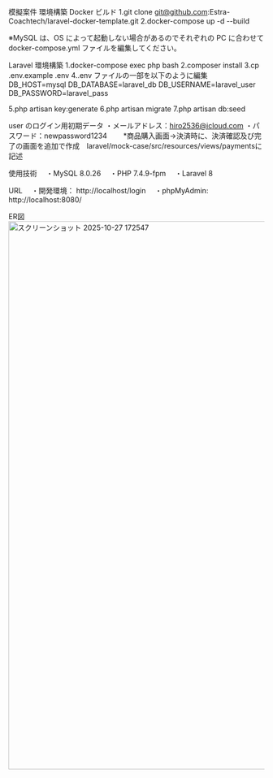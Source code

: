 模擬案件
環境構築
Docker ビルド
 1.git clone git@github.com:Estra-Coachtech/laravel-docker-template.git
 2.docker-compose up -d --build

 ※MySQL は、OS によって起動しない場合があるのでそれぞれの PC に合わせて docker-compose.yml ファイルを編集してください。

Laravel 環境構築
 1.docker-compose exec php bash
 2.composer install
 3.cp .env.example .env
 4..env ファイルの一部を以下のように編集
    DB_HOST=mysql
    DB_DATABASE=laravel_db
    DB_USERNAME=laravel_user
    DB_PASSWORD=laravel_pass

 5.php artisan key:generate
 6.php artisan migrate
 7.php artisan db:seed

user のログイン用初期データ
 ・メールアドレス：hiro2536@icloud.com
 ・パスワード：newpassword1234
　　*商品購入画面→決済時に、決済確認及び完了の画面を追加で作成　laravel/mock-case/src/resources/views/paymentsに記述

使用技術
　・MySQL 8.0.26
　・PHP 7.4.9-fpm
　・Laravel 8

URL
　・開発環境： http://localhost/login
　・phpMyAdmin: http://localhost:8080/

ER図
<img width="1920" height="1080" alt="スクリーンショット 2025-10-27 172547" src="https://github.com/user-attachments/assets/881b79e7-8946-4716-87ff-733a8f7549af" />

　
